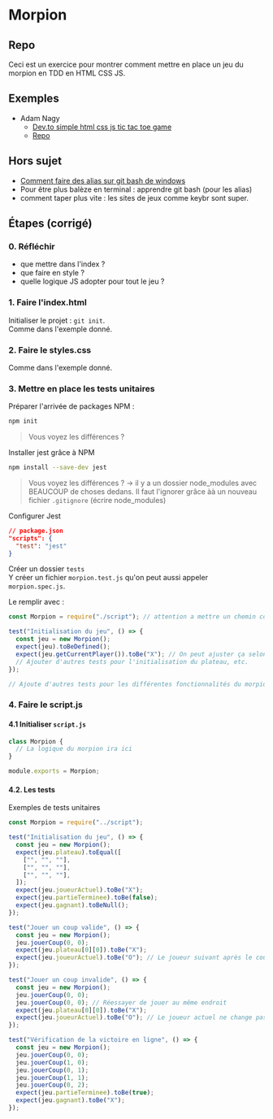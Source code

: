 # Morpion

## Repo

Ceci est un exercice pour montrer comment mettre en place un jeu du morpion en TDD en HTML CSS JS.

## Exemples

- Adam Nagy
  - [Dev.to simple html css js tic tac toe game](https://dev.to/javascriptacademy/create-a-simple-tic-tac-toe-game-using-html-css-javascript-i4k)
  - [Repo](https://github.com/javascriptacademy-stash/tic-tac-toe)

## Hors sujet

- [Comment faire des alias sur git bash de windows](https://stackoverflow.com/questions/37104273/how-to-set-aliases-in-git-bash-for-windows)
- Pour être plus balèze en terminal : apprendre git bash (pour les alias)
- comment taper plus vite : les sites de jeux comme keybr sont super.

## Étapes (corrigé)

### 0. Réfléchir

- que mettre dans l'index ?
- que faire en style ?
- quelle logique JS adopter pour tout le jeu ?

### 1. Faire l'index.html

Initialiser le projet : `git init`.  
Comme dans l'exemple donné.

### 2. Faire le styles.css

Comme dans l'exemple donné.

### 3. Mettre en place les tests unitaires

Préparer l'arrivée de packages NPM :

```sh
npm init
```

> Vous voyez les différences ?

Installer jest grâce à NPM

```sh
npm install --save-dev jest
```

> Vous voyez les différences ? -> il y a un dossier node_modules avec BEAUCOUP de choses dedans. Il faut l'ignorer grâce àà un nouveau fichier `.gitignore` (écrire node_modules)

Configurer Jest

```json
// package.json
"scripts": {
  "test": "jest"
}
```

Créer un dossier `tests`  
Y créer un fichier `morpion.test.js` qu'on peut aussi appeler `morpion.spec.js`.

Le remplir avec :

```js
const Morpion = require("./script"); // attention a mettre un chemin correct !

test("Initialisation du jeu", () => {
  const jeu = new Morpion();
  expect(jeu).toBeDefined();
  expect(jeu.getCurrentPlayer()).toBe("X"); // On peut ajuster ça selon comment on initialise le jeu
  // Ajouter d'autres tests pour l'initialisation du plateau, etc.
});

// Ajoute d'autres tests pour les différentes fonctionnalités du morpion
```

### 4. Faire le script.js

#### 4.1 Initialiser `script.js`

```js
class Morpion {
  // La logique du morpion ira ici
}

module.exports = Morpion;
```

#### 4.2. Les tests

Exemples de tests unitaires

```js
const Morpion = require("../script");

test("Initialisation du jeu", () => {
  const jeu = new Morpion();
  expect(jeu.plateau).toEqual([
    ["", "", ""],
    ["", "", ""],
    ["", "", ""],
  ]);
  expect(jeu.joueurActuel).toBe("X");
  expect(jeu.partieTerminee).toBe(false);
  expect(jeu.gagnant).toBeNull();
});

test("Jouer un coup valide", () => {
  const jeu = new Morpion();
  jeu.jouerCoup(0, 0);
  expect(jeu.plateau[0][0]).toBe("X");
  expect(jeu.joueurActuel).toBe("O"); // Le joueur suivant après le coup
});

test("Jouer un coup invalide", () => {
  const jeu = new Morpion();
  jeu.jouerCoup(0, 0);
  jeu.jouerCoup(0, 0); // Réessayer de jouer au même endroit
  expect(jeu.plateau[0][0]).toBe("X");
  expect(jeu.joueurActuel).toBe("O"); // Le joueur actuel ne change pas en cas de coup invalide
});

test("Vérification de la victoire en ligne", () => {
  const jeu = new Morpion();
  jeu.jouerCoup(0, 0);
  jeu.jouerCoup(1, 0);
  jeu.jouerCoup(0, 1);
  jeu.jouerCoup(1, 1);
  jeu.jouerCoup(0, 2);
  expect(jeu.partieTerminee).toBe(true);
  expect(jeu.gagnant).toBe("X");
});
```
